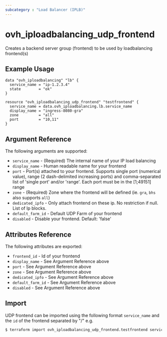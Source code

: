 ```yaml
---
subcategory : "Load Balancer (IPLB)"
---
```


# ovh_iploadbalancing_udp_frontend

Creates a backend server group (frontend) to be used by loadbalancing frontend(s)

## Example Usage

```hcl
data "ovh_iploadbalancing" "lb" {
  service_name = "ip-1.2.3.4"
  state        = "ok"
}

resource "ovh_iploadbalancing_udp_frontend" "testfrontend" {
  service_name = data.ovh_iploadbalancing.lb.service_name
  display_name = "ingress-8080-gra"
  zone         = "all"
  port         = "10,11"
}
```

## Argument Reference

The following arguments are supported:

* `service_name` - (Required) The internal name of your IP load balancing
* `display_name` - Human readable name for your frontend
* `port` - Port(s) attached to your frontend. Supports single port (numerical value), 
   range (2 dash-delimited increasing ports) and comma-separated list of 'single port' 
   and/or 'range'. Each port must be in the [1;49151] range
* `zone` - (Required) Zone where the frontend will be defined (ie. `gra`, `bhs` also supports `all`)
* `dedicated_ipfo` - Only attach frontend on these ip. No restriction if null. List of Ip blocks.
* `default_farm_id` - Default UDP Farm of your frontend
* `disabled` - Disable your frontend. Default: 'false'

## Attributes Reference

The following attributes are exported:

* `frontend_id` - Id of your frontend
* `display_name` - See Argument Reference above
* `port` - See Argument Reference above
* `zone` - See Argument Reference above
* `dedicated_ipfo` - See Argument Reference above
* `default_farm_id` - See Argument Reference above
* `disabled` - See Argument Reference above

## Import

UDP frontend can be imported using the following format `service_name` and the `id` of the frontend separated by "/" e.g.

```bash
$ terraform import ovh_iploadbalancing_udp_frontend.testfrontend service_name/frontend_id
```
